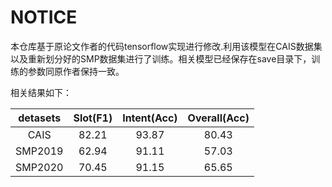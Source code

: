 # NOTICE

本仓库基于原论文作者的代码tensorflow实现进行修改.利用该模型在CAIS数据集以及重新划分好的SMP数据集进行了训练。相关模型已经保存在save目录下，训练的参数同原作者保持一致。

相关结果如下：

| detasets | Slot(F1) | Intent(Acc) | Overall(Acc) |
| :------: |:--------:|:-----------:|:------------:|
|   CAIS   |  82.21   |    93.87    |    80.43     |
| SMP2019  |  62.94   |    91.11    |    57.03     |
| SMP2020  |  70.45   |    91.15    |    65.65     |